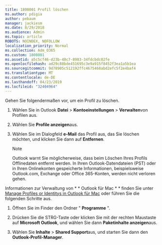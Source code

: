```yaml
---
title: 1800001 Profil löschen
ms.author: pdigia
author: pebaum
manager: jackiesm
ms.date: 8/29/2018
ms.audience: Admin
ms.topic: article
ROBOTS: NOINDEX, NOFOLLOW
localization_priority: Normal
ms.collection: Adm_O365
ms.custom: 1800001
ms.assetid: a5c5cf46-d23b-40c7-8983-34fdcbdc02fe
ms.openlocfilehash: ad29c88bde451695c3e9a915f8452f3ea1a5b1ea
ms.sourcegitcommit: 9d78905c512192ffc4675468abd2efc5f2e4baf4
ms.translationtype: MT
ms.contentlocale: de-DE
ms.lasthandoff: 04/23/2019
ms.locfileid: "32404964"
---
```

Gehen Sie folgendermaßen vor, um ein Profil zu löschen.
  
1. Wählen Sie in Outlook **Datei** \> **Kontoeinstellungen** \> **Verwalten**von Profilen aus.
    
2. Wählen Sie **Profile anzeigen**aus.
    
3. Wählen Sie im Dialogfeld **e-Mail** das Profil aus, das Sie löschen möchten, und klicken Sie dann auf **Entfernen**.
    
    > [!NOTE]
    > Outlook warnt Sie möglicherweise, dass beim Löschen Ihres Profils Offlinedaten entfernt werden. In Ihren Outlook-Datendateien (PST) oder in Ihren Onlinekonten gespeicherte Informationen, beispielsweise Outlook.com, Exchange oder Office 365-Konten, werden nicht verloren gehen. 
  
Informationen zur Verwaltung von * * Outlook für Mac * * finden Sie unter [Manage Profiles or Identitys in Outlook für Mac](https://support.office.com/article/fed2a955-74df-4a24-bef6-78a426958c4c.aspx) oder führen Sie die folgenden Schritte aus. 
  
1. Öffnen Sie im Finder den Ordner " **Programme** ". 
    
2. Drücken Sie die STRG-Taste oder klicken Sie mit der rechten Maustaste auf **Microsoft Outlook**, und wählen Sie dann **Paketinhalte anzeigen**aus.
    
3. Wählen Sie **Inhalte** \> **Shared Support**aus, und starten Sie dann den **Outlook-Profil-Manager**.
    

